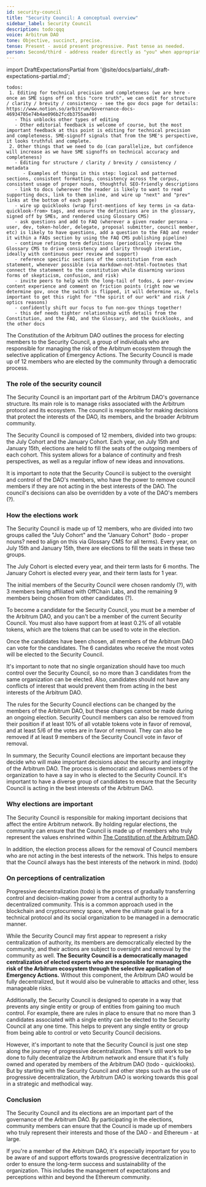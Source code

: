 ```yaml
---
id: security-council
title: "Security Council: A conceptual overview"
sidebar_label: Security Council
description: todo:qqq
voice: Arbitrum DAO
tone: Objective, succinct, precise.
tense: Present - avoid present progressive. Past tense as needed.
person: Second/third - address reader directly as "you" when appropriate, refer to the DAO as the DAO, not as "we".
---
```


import DraftExpectationsPartial from '@site/docs/partials/_draft-expectations-partial.md'; 

<DraftExpectationsPartial />

```
todos: 
 1. Editing for technical precision and completeness (we are here - once an SME signs off on this "core truth", we can edit for structure / clarity / brevity / consistency - see the gov docs page for details: https://www.notion.so/arbitrum/Governance-docs-46934705e74b4ae096b2fcdb3755aa40)
   - This unblocks other types of editing 
   - Other editorial feedback is welcome of course, but the most important feedback at this point is editing for technical precision and completeness. SME-signoff signals that from the SME's perspective, it looks truthful and complete.
 2. Other things that we need to do (can parallelize, but confidence will increase as we have SME signoffs on technical accuracy and completeness)
   - Editing for structure / clarity / brevity / consistency / metadata
      - Examples of things in this step: logical and patterned sections, consistent formatting, consistency across the corpus, consistent usage of proper nouns, thoughtful SEO-friendly descriptions
   - link to docs (wherever the reader is likely to want to read supporting docs, link to them inline, and wire up "next" and "prev" links at the bottom of each page)
   - wire up quicklooks (wrap first-mentions of key terms in <a data-quicklook-from> tags, and ensure the definitions are in the glossary, signed off by SMEs, and rendered using Glossary CMS)
   - ask questions and add to FAQ (wherever a given reader persona - user, dev, token-holder, delegate, proposal submitter, council member, etc) is likely to have questions, add a question to the FAQ and render it within a FAQs section by using the FAQ CMS publishing pipeline)
   - continue refining term definitions (periodically review the Glossary CMS to drive consistency and clarity through iteration, ideally with continuous peer review and support)
   - reference specific sections of the constitution from each statement, whenever possible (via markdown-not-html-footnotes that connect the statement to the constitution while disarming various forms of skepticism, confusion, and risk)
   - invite peers to help with the long-tail of todos, & peer-review content experience and comment on friction points (right now we determine gov, once the switch is flipped, it will determine us, feels important to get this right for "the spirit of our work" and risk / optics reasons)
   - confidently shift our focus to fun non-gov things together!
   - this def needs tighter relationship with details from the Constitution, and the FAQ, and the Glossary, and the Quicklooks, and the other docs
```

The Constitution of the Arbitrum DAO outlines the process for electing members to the Security Council, a group of individuals who are responsible for managing the risk of the Arbitrum ecosystem through the selective application of Emergency Actions. The Security Council is made up of 12 members who are elected by the community through a democratic process.

### The role of the security council

The Security Council is an important part of the Arbitrum DAO's governance structure. Its main role is to manage risks associated with the Arbitrum protocol and its ecosystem. The council is responsible for making decisions that protect the interests of the DAO, its members, and the broader Arbitrum community.

The Security Council is composed of 12 members, divided into two groups: the July Cohort and the January Cohort. Each year, on July 15th and January 15th, elections are held to fill the seats of the outgoing members of each cohort. This system allows for a balance of continuity and fresh perspectives, as well as a regular inflow of new ideas and innovations. 

It is important to note that the Security Council is subject to the oversight and control of the DAO's members, who have the power to remove council members if they are not acting in the best interests of the DAO. The council's decisions can also be overridden by a vote of the DAO's members (?).

### How the elections work

The Security Council is made up of 12 members, who are divided into two groups called the "July Cohort" and the "January Cohort" (todo - proper nouns? need to align on this via Glossary CMS for all terms). Every year, on July 15th and January 15th, there are elections to fill the seats in these two groups.

The July Cohort is elected every year, and their term lasts for 6 months. The January Cohort is elected every year, and their term lasts for 1 year.

The initial members of the Security Council were chosen randomly (?), with 3 members being affiliated with OffChain Labs, and the remaining 9 members being chosen from other candidates (?).

To become a candidate for the Security Council, you must be a member of the Arbitrum DAO, and you can't be a member of the current Security Council. You must also have support from at least 0.2% of all votable tokens, which are the tokens that can be used to vote in the election.

Once the candidates have been chosen, all members of the Arbitrum DAO can vote for the candidates. The 6 candidates who receive the most votes will be elected to the Security Council.

It's important to note that no single organization should have too much control over the Security Council, so no more than 3 candidates from the same organization can be elected. Also, candidates should not have any conflicts of interest that would prevent them from acting in the best interests of the Arbitrum DAO.

The rules for the Security Council elections can be changed by the members of the Arbitrum DAO, but these changes cannot be made during an ongoing election. Security Council members can also be removed from their position if at least 10% of all votable tokens vote in favor of removal, and at least 5/6 of the votes are in favor of removal. They can also be removed if at least 9 members of the Security Council vote in favor of removal.

In summary, the Security Council elections are important because they decide who will make important decisions about the security and integrity of the Arbitrum DAO. The process is democratic and allows members of the organization to have a say in who is elected to the Security Council. It's important to have a diverse group of candidates to ensure that the Security Council is acting in the best interests of the Arbitrum DAO.

### Why elections are important

The Security Council is responsible for making important decisions that affect the entire Arbitrum network. By holding regular elections, the community can ensure that the Council is made up of members who truly represent the values enshrined within [The Constitution of the Arbitrum DAO](../dao-constitution).

In addition, the election process allows for the removal of Council members who are not acting in the best interests of the network. This helps to ensure that the Council always has the best interests of the network in mind. (todo)

### On perceptions of centralization

Progressive decentralization (todo) is the process of gradually transferring control and decision-making power from a central authority to a decentralized community. This is a common approach used in the blockchain and cryptocurrency space, where the ultimate goal is for a technical protocol and its social organization to be managed in a democratic manner.

While the Security Council may first appear to represent a risky centralization of authority, its members are democratically elected by the community, and their actions are subject to oversight and removal by the community as well. **The Security Council is a democratically managed centralization of elected experts who are responsible for managing the risk of the Arbitrum ecosystem through the selective application of Emergency Actions.** Without this component, the Arbitrum DAO would be fully decentralized, but it would also be vulnerable to attacks and other, less manageable risks.

Additionally, the Security Council is designed to operate in a way that prevents any single entity or group of entities from gaining too much control. For example, there are rules in place to ensure that no more than 3 candidates associated with a single entity can be elected to the Security Council at any one time. This helps to prevent any single entity or group from being able to control or veto Security Council decisions.

However, it's important to note that the Security Council is just one step along the journey of progressive decentralization. There's still work to be done to fully decentralize the Arbitrum network and ensure that it's fully owned and operated by members of the Arbitrum DAO (todo - quicklooks). But by starting with the Security Council and other steps such as the use of progressive decentralization, the Arbitrum DAO is working towards this goal in a strategic and methodical way.


### Conclusion

The Security Council and its elections are an important part of the governance of the Arbitrum DAO. By participating in the elections, community members can ensure that the Council is made up of members who truly represent their interests and those of the DAO - and Ethereum - at large.

If you're a member of the Arbitrum DAO, it's especially important for you to be aware of and support efforts towards progressive decentralization in order to ensure the long-term success and sustainability of the organization. This includes the management of expectations and perceptions within and beyond the Ethereum community.